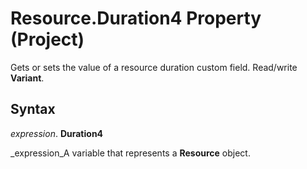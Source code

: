 
# Resource.Duration4 Property (Project)

 Gets or sets the value of a resource duration custom field. Read/write **Variant**.


## Syntax

 _expression_. **Duration4**

 _expression_A variable that represents a  **Resource** object.

